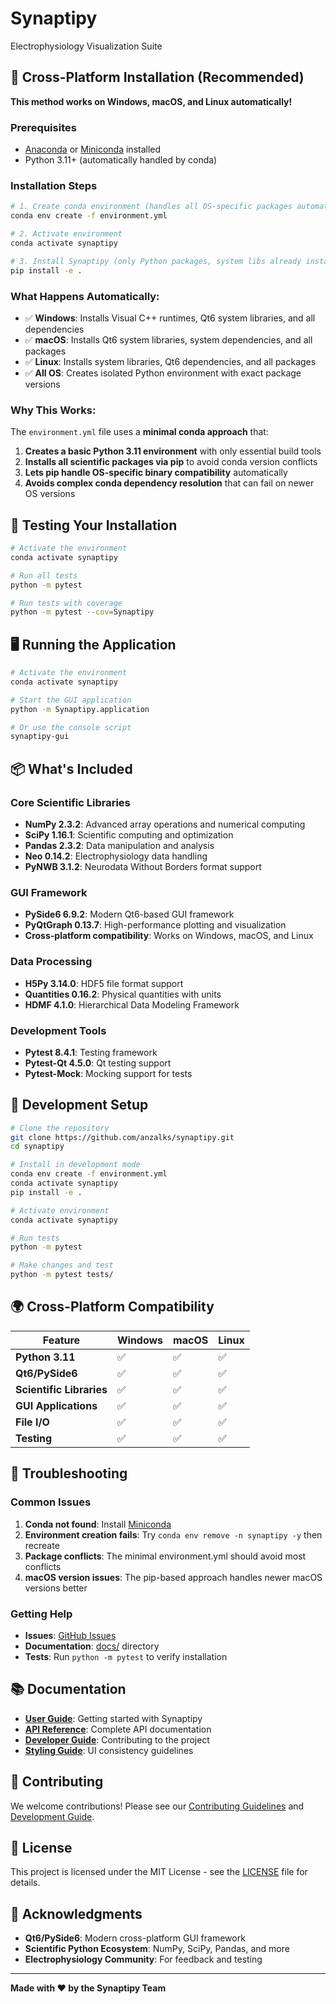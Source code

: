 # Synaptipy

Electrophysiology Visualization Suite

## 🚀 **Cross-Platform Installation (Recommended)**

**This method works on Windows, macOS, and Linux automatically!**

### Prerequisites
- [Anaconda](https://www.anaconda.com/download) or [Miniconda](https://docs.conda.io/en/latest/miniconda.html) installed
- Python 3.11+ (automatically handled by conda)

### **Installation Steps**

```bash
# 1. Create conda environment (handles all OS-specific packages automatically)
conda env create -f environment.yml

# 2. Activate environment
conda activate synaptipy

# 3. Install Synaptipy (only Python packages, system libs already installed)
pip install -e .
```

### **What Happens Automatically:**

- ✅ **Windows**: Installs Visual C++ runtimes, Qt6 system libraries, and all dependencies
- ✅ **macOS**: Installs Qt6 system libraries, system dependencies, and all packages
- ✅ **Linux**: Installs system libraries, Qt6 dependencies, and all packages
- ✅ **All OS**: Creates isolated Python environment with exact package versions

### **Why This Works:**

The `environment.yml` file uses a **minimal conda approach** that:
1. **Creates a basic Python 3.11 environment** with only essential build tools
2. **Installs all scientific packages via pip** to avoid conda version conflicts
3. **Lets pip handle OS-specific binary compatibility** automatically
4. **Avoids complex conda dependency resolution** that can fail on newer OS versions

## 🧪 **Testing Your Installation**

```bash
# Activate the environment
conda activate synaptipy

# Run all tests
python -m pytest

# Run tests with coverage
python -m pytest --cov=Synaptipy
```

## 🖥️ **Running the Application**

```bash
# Activate the environment
conda activate synaptipy

# Start the GUI application
python -m Synaptipy.application

# Or use the console script
synaptipy-gui
```

## 📦 **What's Included**

### **Core Scientific Libraries**
- **NumPy 2.3.2**: Advanced array operations and numerical computing
- **SciPy 1.16.1**: Scientific computing and optimization
- **Pandas 2.3.2**: Data manipulation and analysis
- **Neo 0.14.2**: Electrophysiology data handling
- **PyNWB 3.1.2**: Neurodata Without Borders format support

### **GUI Framework**
- **PySide6 6.9.2**: Modern Qt6-based GUI framework
- **PyQtGraph 0.13.7**: High-performance plotting and visualization
- **Cross-platform compatibility**: Works on Windows, macOS, and Linux

### **Data Processing**
- **H5Py 3.14.0**: HDF5 file format support
- **Quantities 0.16.2**: Physical quantities with units
- **HDMF 4.1.0**: Hierarchical Data Modeling Framework

### **Development Tools**
- **Pytest 8.4.1**: Testing framework
- **Pytest-Qt 4.5.0**: Qt testing support
- **Pytest-Mock**: Mocking support for tests

## 🔧 **Development Setup**

```bash
# Clone the repository
git clone https://github.com/anzalks/synaptipy.git
cd synaptipy

# Install in development mode
conda env create -f environment.yml
conda activate synaptipy
pip install -e .

# Activate environment
conda activate synaptipy

# Run tests
python -m pytest

# Make changes and test
python -m pytest tests/
```

## 🌍 **Cross-Platform Compatibility**

| Feature | Windows | macOS | Linux |
|---------|---------|-------|-------|
| **Python 3.11** | ✅ | ✅ | ✅ |
| **Qt6/PySide6** | ✅ | ✅ | ✅ |
| **Scientific Libraries** | ✅ | ✅ | ✅ |
| **GUI Applications** | ✅ | ✅ | ✅ |
| **File I/O** | ✅ | ✅ | ✅ |
| **Testing** | ✅ | ✅ | ✅ |

## 🚨 **Troubleshooting**

### **Common Issues**

1. **Conda not found**: Install [Miniconda](https://docs.conda.io/en/latest/miniconda.html)
2. **Environment creation fails**: Try `conda env remove -n synaptipy -y` then recreate
3. **Package conflicts**: The minimal environment.yml should avoid most conflicts
4. **macOS version issues**: The pip-based approach handles newer macOS versions better

### **Getting Help**

- **Issues**: [GitHub Issues](https://github.com/anzalks/synaptipy/issues)
- **Documentation**: [docs/](docs/) directory
- **Tests**: Run `python -m pytest` to verify installation

## 📚 **Documentation**

- **[User Guide](docs/user_guide.md)**: Getting started with Synaptipy
- **[API Reference](docs/api_reference.md)**: Complete API documentation
- **[Developer Guide](docs/developer_guide.md)**: Contributing to the project
- **[Styling Guide](docs/development/styling_guide.md)**: UI consistency guidelines

## 🤝 **Contributing**

We welcome contributions! Please see our [Contributing Guidelines](CONTRIBUTING.md) and [Development Guide](docs/developer_guide.md).

## 📄 **License**

This project is licensed under the MIT License - see the [LICENSE](LICENSE) file for details.

## 🙏 **Acknowledgments**

- **Qt6/PySide6**: Modern cross-platform GUI framework
- **Scientific Python Ecosystem**: NumPy, SciPy, Pandas, and more
- **Electrophysiology Community**: For feedback and testing

---

**Made with ❤️ by the Synaptipy Team**
